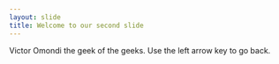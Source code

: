 ```yaml
---
layout: slide
title: Welcome to our second slide
---
```

Victor Omondi the geek of the geeks.
Use the left arrow key to go back.
